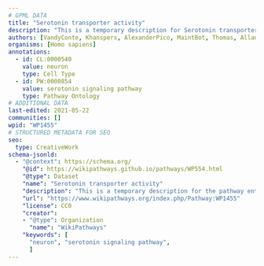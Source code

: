 ```yaml
---
# GPML DATA
title: "Serotonin transporter activity"
description: "This is a temporary description for Serotonin transporter activity"
authors: [VandyConte, Khanspers, AlexanderPico, MaintBot, Thomas, AllanKuchinsky, Lindarieswijk, Egonw, Mkutmon, Eweitz]
organisms: [Homo sapiens]
annotations:
  - id: CL:0000540
    value: neuron
    type: Cell Type
  - id: PW:0000854
    value: serotonin signaling pathway
    type: Pathway Ontology
# ADDITIONAL DATA
last-edited: 2021-05-22
communities: []
wpid: "WP1455"
# STRUCTURED METADATA FOR SEO
seo:
  type: CreativeWork
schema-jsonld:
  - "@context": https://schema.org/
    "@id": https://wikipathways.github.io/pathways/WP554.html
    "@type": Dataset
    "name": "Serotonin transporter activity"
    "description": "This is a temporary description for the pathway entitled: Serotonin transporter activity"
    "url": "https://www.wikipathways.org/index.php/Pathway:WP1455"
    "license": CC0
    "creator":
    - "@type": Organization
      "name": "WikiPathways"
    "keywords": [
      "neuron", "serotonin signaling pathway",
      ]
---
```

